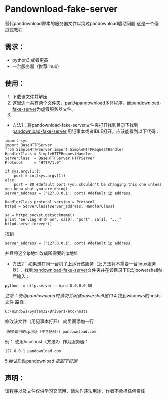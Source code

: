 # Pandownload-fake-server
替代pandownload原本的服务器文件以绕过pandownload启动问题
这是一个傻瓜式教程

## 需求：
- python3 或者更高
- 一台服务器（推荐linux）
## 使用：
1. 下载该文件并解压
2. 这里边一共有两个文件夹，[pan](/Pandownload/)为pandownload本体程序，而[pandownload-fake-server](/pandownload-fake-server/)为虚假服务器文件。
3.
 - 方法1：将pandownload-fake-server文件夹打开找到目录下找到[pandownload-fake-server](/pandownload-fake-server/script.py),用记事本或者IDLE打开。应该能看到以下代码：
```
import sys
import BaseHTTPServer
from SimpleHTTPServer import SimpleHTTPRequestHandler
HandlerClass = SimpleHTTPRequestHandler
ServerClass  = BaseHTTPServer.HTTPServer
Protocol     = "HTTP/1.0"
 
if sys.argv[1:]:
    port = int(sys.argv[1])
else:
    port = 80 #default port (you shouldn't be changing this one unless you know what you are doing)
server_address = ('127.0.0.1', port) #default ip address
 
HandlerClass.protocol_version = Protocol
httpd = ServerClass(server_address, HandlerClass)
 
sa = httpd.socket.getsockname()
print "Serving HTTP on", sa[0], "port", sa[1], "..."
httpd.serve_forever()
```
找到
```
server_address = ('127.0.0.1', port) #default ip address
```
并且将这个ip地址改成所需要的ip地址

 - 方法2：如果想在同一台机子上运行该服务（此方法将不需要一台linux服务器）：
找到[pandownload-fake-server](/pandownload-fake-server/)文件夹并在该目录下启动powershell然后输入：
```
python -m http.server --bind 0.0.0.0 80
```
*注意：使用pandownload时请勿关闭该powershell窗口*
4.找到windows的hosts文件
路径：
```
C:\Windows\System32\Drivers\etc\hosts
```
修改该文件（用记事本打开）
向里面添加一行

```
[服务运行的ip地址（不含括号）] pandownload.com
```

例：
使用localhost（方法2）作为服务器：
```
127.0.0.1 pandownload.com
```
5.尝试启动pandownload
*祝阁下好运*

## 声明：
该程序以及文件仅供学习交流用，请勿作违法用途，作者不承担任何责任
